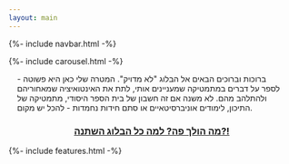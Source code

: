 ```yaml
---
layout: main
---
```

{%- include navbar.html -%}
<main role="main">
{%- include carousel.html -%}
<p class="text-right" style="padding-left:15px; padding-right:15px;">
ברוכות וברוכים הבאים אל הבלוג "לא מדויק". המטרה שלי כאן היא פשוטה - לספר על דברים במתמטיקה שמעניינים אותי, לתת את האינטואיציה שמאחוריהם ולהתלהב מהם. לא משנה אם זה חשבון של בית הספר היסודי, מתמטיקה של התיכון, לימודים אוניברסיטאיים או סתם חידות נחמדות - להכל יש מקום.
</p>

<h3 style="text-align: center;"><a href="{{site.baseurl}}/whats_going_on">מה הולך פה? למה כל הבלוג השתנה?!</a></h3>

{%- include features.html -%} 
</main>
